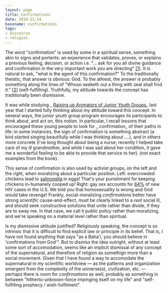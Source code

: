 ```yaml
---
layout: page
title: Confirmations
date: 2010-11-14
basename: confirmations
tags:
- discourse
- religion
---
```


The word "confirmation" is used by some in a spiritual sense, something akin to
signs and portents: an experience that validates, proves, or explains a previous
feeling, decision, or action i.e. "... ask for you all divine guidance and
confirmation in the very important work you are directing" <a
href="http://reference.bahai.org/en/t/se/MC/mc-38.html?query=confirmation&amp;action=highlight#gr1">
[1</a>]. It is natural to ask, "what is the agent of this confirmation?" To the
traditionally theistic, that answer is obvious: God. To the athiest, the answer
is probably something along the lines of "Whoso seeketh out a thing with zeal
shall find it." [<a
href="http://reference.bahai.org/en/t/b/SVFV/svfv-1.html#fn12">2</a>]
(self-fulfilling). Truthfully, my attitude towards the concept has traditionally
been dismissive.

<!--more-->

It was while studying _ <a
href="http://www.ruhiresources.org/book-5/raising-up-animators-of-junior-youth-groups/">
Raising up Animators of Junior Youth Groups</a>_ last year that I started fully
thinking about my attitude toward this concept. In several ways, the junior
youth group program encourages its participants to think about, and act on, this
notion. In particular, I recall lessons that encouraged these young people to
look for _ confirmation_ of their paths in life: in some instances, the sign of
confirmation is something abstract (a bird started singing beautifully while I
was thinking about ....), and in others more concrete (I've long thought about
being a nurse; recently I helped take care of my ill grandmother, and while I
was sad about her condition, it gave me a wonderful feeling to be able to
provide that service to her). (not exact examples from the book).

This sense of confirmation is also used by activist groups, on the left and the
right, when moralizing about a particular position. Left: overcrowded chickens
lead to <a
href="http://www.stltoday.com/news/local/metro/article_2e05d659-1f25-5ec3-91fa-8a6bca558f21.html">
salmonella</a> in eggs! That's your punishment for keeping chickens in-humanely
cooped up! Right: gay sex accounts for <a
href="http://www.avert.org/usa-transmission-gender.htm">64%</a> of new HIV cases
in the U.S. We told you that homosexuality is wrong and God would take revenge!
Frankly, social-moralizing _confirmations_ better have strong _scientific_
cause-and-effect, must be clearly linked to a _real_ social ill, and should seek
constructive solutions that unite rather than divide, if they are to sway me. In
that case, we call it public policy rather than moralizing, and we're speaking
on a material level rather than spiritual.

Is my dismissive attitude justified? Religiously speaking, the concept is so
intrinsic that it is difficult to find explicit law or principle in its belief.
That is, I have not found anything that says "as a Baha'i, you should believe in
'confirmations from God'". But to dismiss the idea outright, without at least
some sort of accomodation, seems like an implicit dismissal of any concept of
the supernatural, and therefore of religion as somethign more than a social
movement. Given that I have found a way to accomodate the supernatural in my
scientific worldview &mdash; as the patterns and organization emergent from the
complexity of the universe(s), civilization, etc. &mdash; perhaps there is room
for _confirmations_ as well, probably as something in between
"hitherto-unknown-force impinging itself on my life" and "self-fulfilling
prophecy / wish-fulfilment".

